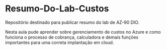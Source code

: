 # Resumo-Do-Lab-Custos
Repositório destinado para publicar resumo do lab de AZ-90 DIO.


Nesta aula pude aprender sobre gerenciamento de custos no Azure e como funciona o processo de cobrança, calculadora e demais funções importantes para uma correta implantação em cloud.
